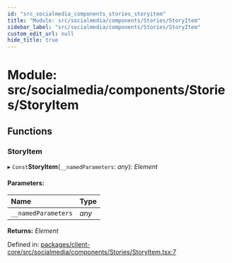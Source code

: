 ```yaml
---
id: "src_socialmedia_components_stories_storyitem"
title: "Module: src/socialmedia/components/Stories/StoryItem"
sidebar_label: "src/socialmedia/components/Stories/StoryItem"
custom_edit_url: null
hide_title: true
---
```


# Module: src/socialmedia/components/Stories/StoryItem

## Functions

### StoryItem

▸ `Const`**StoryItem**(`__namedParameters`: *any*): *Element*

#### Parameters:

Name | Type |
:------ | :------ |
`__namedParameters` | *any* |

**Returns:** *Element*

Defined in: [packages/client-core/src/socialmedia/components/Stories/StoryItem.tsx:7](https://github.com/xr3ngine/xr3ngine/blob/65dfcf39a/packages/client-core/src/socialmedia/components/Stories/StoryItem.tsx#L7)
